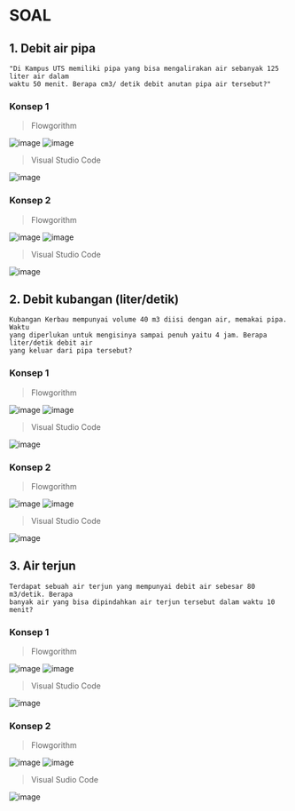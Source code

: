 # SOAL
## 1. Debit air pipa

```
"Di Kampus UTS memiliki pipa yang bisa mengalirakan air sebanyak 125 liter air dalam
waktu 50 menit. Berapa cm3/ detik debit anutan pipa air tersebut?"
```
### Konsep 1
> Flowgorithm

![image](https://user-images.githubusercontent.com/92983457/139416840-df66d5ab-1513-4b08-a59a-32516267f398.png)
![image](https://user-images.githubusercontent.com/92983457/139417094-51bd99ed-8c43-4d6a-8eb9-1146bd31fe6e.png)

> Visual Studio Code

![image](https://user-images.githubusercontent.com/92983457/139417344-9363accd-0e54-4b50-a893-31e2e1586f38.png)
### Konsep 2
> Flowgorithm

![image](https://user-images.githubusercontent.com/92983457/139561997-042676aa-1e13-4b24-b2e2-81f2d8fe8f93.png)
![image](https://user-images.githubusercontent.com/92983457/139562007-95d4e807-03ad-4c69-aad0-b515da83e891.png)


> Visual Studio Code

![image](https://user-images.githubusercontent.com/92983457/139562138-fd0a2b9a-3708-4db7-afe1-a5d610845f72.png)

## 2. Debit kubangan (liter/detik)

```
Kubangan Kerbau mempunyai volume 40 m3 diisi dengan air, memakai pipa. Waktu
yang diperlukan untuk mengisinya sampai penuh yaitu 4 jam. Berapa liter/detik debit air
yang keluar dari pipa tersebut?
```
### Konsep 1
> Flowgorithm

![image](https://user-images.githubusercontent.com/92983457/139423160-256750d5-01f7-47f8-a5d3-ad2ff27797b2.png)
![image](https://user-images.githubusercontent.com/92983457/139423223-75ea824c-3ed7-43a5-bfae-04e46640838e.png)

> Visual Studio Code

![image](https://user-images.githubusercontent.com/92983457/139424079-9f47ff3d-e108-4acb-a566-e1ac5399c5a7.png)

### Konsep 2
> Flowgorithm

![image](https://user-images.githubusercontent.com/92983457/139562398-e697407f-174a-46e9-b50d-6f30fb6ed3d3.png)
![image](https://user-images.githubusercontent.com/92983457/139562417-01e1c644-17ec-41c7-96a0-30efaa9ae99a.png)


> Visual Studio Code

![image](https://user-images.githubusercontent.com/92983457/139562524-0af78918-a18e-4fe1-894b-f1a46bb2c830.png)


## 3. Air terjun

```
Terdapat sebuah air terjun yang mempunyai debit air sebesar 80 m3/detik. Berapa
banyak air yang bisa dipindahkan air terjun tersebut dalam waktu 10 menit?
```
### Konsep 1
> Flowgorithm

![image](https://user-images.githubusercontent.com/92983457/139438014-1a9387c7-e220-4266-98eb-62ab6bcfe547.png)
![image](https://user-images.githubusercontent.com/92983457/139438315-62b335cf-9a57-4a8d-ae36-70ce4d46c020.png)

> Visual Studio Code

![image](https://user-images.githubusercontent.com/92983457/139439427-ca5de11c-75d8-4b32-942b-619b56354561.png)

### Konsep 2
>Flowgorithm

![image](https://user-images.githubusercontent.com/92983457/139563052-5922d38e-8a00-455d-8e9f-9df81c276506.png)
![image](https://user-images.githubusercontent.com/92983457/139563070-592c4d9a-ca95-41a7-be1e-419ff3abedeb.png)

> Visual Sudio Code

![image](https://user-images.githubusercontent.com/92983457/139563142-0575aec8-b222-419b-9382-71345c008190.png)


